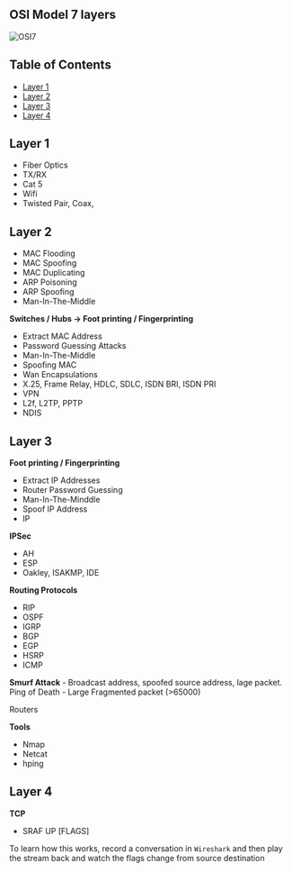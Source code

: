 ## OSI Model 7 layers

![OSI7](https://www.cloudflare.com/img/learning/ddos/what-is-a-ddos-attack/osi-model-7-layers.svg)

## Table of Contents
- [Layer 1](#layer-1)
- [Layer 2](#layer-2)
- [Layer 3](#layer-3)
- [Layer 4](#layer-4)



## Layer 1

- Fiber Optics
- TX/RX
- Cat 5
- Wifi
- Twisted Pair, Coax,

## Layer 2

- MAC Flooding
- MAC Spoofing
- MAC Duplicating
- ARP Poisoning
- ARP Spoofing
- Man-In-The-Middle

**Switches / Hubs   -> Foot printing / Fingerprinting**

- Extract MAC Address
- Password Guessing Attacks
- Man-In-The-Middle
- Spoofing MAC
- Wan Encapsulations
- X.25, Frame Relay, HDLC, SDLC, ISDN BRI, ISDN PRI
- VPN
- L2f, L2TP, PPTP
- NDIS

## Layer 3

**Foot printing / Fingerprinting**

- Extract IP Addresses
- Router Password Guessing
- Man-In-The-Minddle
- Spoof IP Address
- IP

**IPSec**

- AH
- ESP
- Oakley, ISAKMP, IDE

**Routing Protocols**

- RIP
- OSPF
- IGRP
- BGP
- EGP
- HSRP
- ICMP

**Smurf Attack** - Broadcast address, spoofed source address, lage packet.
Ping of Death - Large Fragmented packet (>65000)

Routers

**Tools**

- Nmap
- Netcat
- hping

## Layer 4

**TCP**

- SRAF UP [FLAGS]

To learn how this works, record a conversation in `Wireshark` and then play the stream back and watch the flags change from source destination

